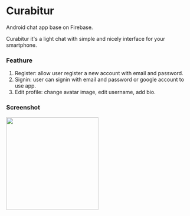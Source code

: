 # Curabitur
Android chat app base on Firebase.

Curabitur it's a light chat with simple and nicely interface for your smartphone. 

### Feathure
1. Register: allow user register a new account with email and password.
2. Signin: user can signin with email and password or google account to use app.
3. Edit profile: change avatar image, edit username, add bio.


### Screenshot
<img src="https://user-images.githubusercontent.com/23574179/32295782-916a17a4-bf4a-11e7-826a-b11e5ba5a791.jpg" width=250/>